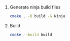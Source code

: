 1. Generate ninja build files
   ```sh
   cmake . -B build -G Ninja
   ```
2. Build
   ```sh
   cmake --build build
   ```